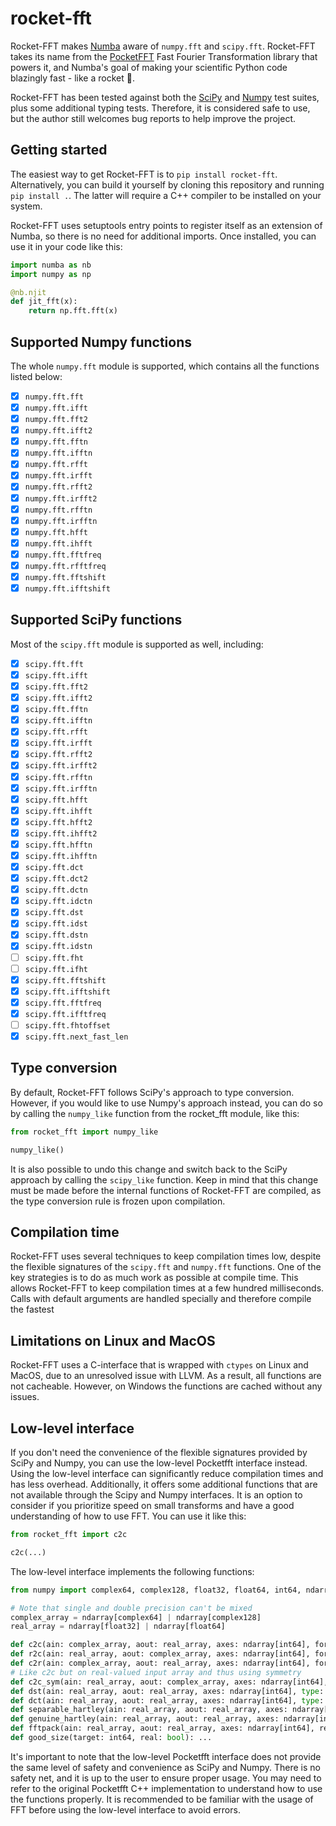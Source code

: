 # rocket-fft

Rocket-FFT makes [Numba](https://numba.pydata.org/) aware of `numpy.fft` and `scipy.fft`. Rocket-FFT takes its name from the [PocketFFT](https://github.com/hayguen/pocketfft) Fast Fourier Transformation library that powers it, and Numba's goal of making your scientific Python code blazingly fast - like a rocket 🚀.

Rocket-FFT has been tested against both the [SciPy](https://scipy.org/) and [Numpy](https://numpy.org/) test suites, plus some additional typing tests. Therefore, it is considered safe to use, but the author still welcomes bug reports to help improve the project. 

## Getting started

The easiest way to get Rocket-FFT is to `pip install rocket-fft`. Alternatively, you can build it yourself by cloning this repository and running `pip install .`. The latter will require a C++ compiler to be installed on your system.

Rocket-FFT uses setuptools entry points to register itself as an extension of Numba, so there is no need for additional imports. Once installed, you can use it in your code like this:

```python
import numba as nb
import numpy as np

@nb.njit
def jit_fft(x):
    return np.fft.fft(x)
```

## Supported Numpy functions

The whole `numpy.fft` module is supported, which contains all the functions listed below:

- [x] `numpy.fft.fft`
- [x] `numpy.fft.ifft`
- [x] `numpy.fft.fft2`
- [x] `numpy.fft.ifft2`
- [x] `numpy.fft.fftn`
- [x] `numpy.fft.ifftn`
- [x] `numpy.fft.rfft`
- [x] `numpy.fft.irfft`
- [x] `numpy.fft.rfft2`
- [x] `numpy.fft.irfft2`
- [x] `numpy.fft.rfftn`
- [x] `numpy.fft.irfftn`
- [x] `numpy.fft.hfft`
- [x] `numpy.fft.ihfft`
- [x] `numpy.fft.fftfreq`
- [x] `numpy.fft.rfftfreq`
- [x] `numpy.fft.fftshift`
- [x] `numpy.fft.ifftshift`

## Supported SciPy functions

Most of the `scipy.fft` module is supported as well, including:

- [x] `scipy.fft.fft`
- [x] `scipy.fft.ifft`
- [x] `scipy.fft.fft2`
- [x] `scipy.fft.ifft2`
- [x] `scipy.fft.fftn`
- [x] `scipy.fft.ifftn`
- [x] `scipy.fft.rfft`
- [x] `scipy.fft.irfft`
- [x] `scipy.fft.rfft2`
- [x] `scipy.fft.irfft2`
- [x] `scipy.fft.rfftn`
- [x] `scipy.fft.irfftn`
- [x] `scipy.fft.hfft`
- [x] `scipy.fft.ihfft`
- [x] `scipy.fft.hfft2`
- [x] `scipy.fft.ihfft2`
- [x] `scipy.fft.hfftn`
- [x] `scipy.fft.ihfftn`
- [x] `scipy.fft.dct`
- [x] `scipy.fft.dct2`
- [x] `scipy.fft.dctn`
- [x] `scipy.fft.idctn`
- [x] `scipy.fft.dst`
- [x] `scipy.fft.idst`
- [x] `scipy.fft.dstn`
- [x] `scipy.fft.idstn`
- [ ] `scipy.fft.fht`
- [ ] `scipy.fft.ifht`
- [x] `scipy.fft.fftshift`
- [x] `scipy.fft.ifftshift`
- [x] `scipy.fft.fftfreq`
- [x] `scipy.fft.ifftfreq`
- [ ] `scipy.fft.fhtoffset`
- [x] `scipy.fft.next_fast_len`

## Type conversion

By default, Rocket-FFT follows SciPy's approach to type conversion. However, if you would like to use Numpy's approach instead, you can do so by calling the `numpy_like` function from the rocket_fft module, like this:

```python
from rocket_fft import numpy_like

numpy_like()
```

It is also possible to undo this change and switch back to the SciPy approach by calling the `scipy_like` function. Keep in mind that this change must be made before the internal functions of Rocket-FFT are compiled, as the type conversion rule is frozen upon compilation.

## Compilation time

Rocket-FFT uses several techniques to keep compilation times low, despite the flexible signatures of the `scipy.fft` and `numpy.fft` functions. One of the key strategies is to do as much work as possible at compile time. This allows Rocket-FFT to keep compilation times at a few hundred milliseconds. Calls with default arguments are handled specially and therefore compile the fastest

## Limitations on Linux and MacOS

Rocket-FFT uses a C-interface that is wrapped with `ctypes` on Linux and MacOS, due to an unresolved issue with LLVM. As a result, all functions are not cacheable. However, on Windows the functions are cached without any issues.

## Low-level interface

If you don't need the convenience of the flexible signatures provided by SciPy and Numpy, you can use the low-level Pocketfft interface instead. Using the low-level interface can significantly reduce compilation times and has less overhead. Additionally, it offers some additional functions that are not available through the Scipy and Numpy interfaces. It is an option to consider if you prioritize speed on small transforms and have a good understanding of how to use FFT. You can use it like this:

```python
from rocket_fft import c2c

c2c(...)
```

The low-level interface implements the following functions:

```python
from numpy import complex64, complex128, float32, float64, int64, ndarray

# Note that single and double precision can't be mixed
complex_array = ndarray[complex64] | ndarray[complex128]
real_array = ndarray[float32] | ndarray[float64]

def c2c(ain: complex_array, aout: real_array, axes: ndarray[int64], forward: bool, fct: float64, nthreads: int64): ...
def r2c(ain: real_array, aout: complex_array, axes: ndarray[int64], forward: bool, fct: float64, nthreads: int64): ...
def c2r(ain: complex_array, aout: real_array, axes: ndarray[int64], forward: bool, fct: float64, nthreads: int64): ...
# Like c2c but on real-valued input array and thus using symmetry
def c2c_sym(ain: real_array, aout: complex_array, axes: ndarray[int64], forward: bool, fct: float64, nthreads: int64): ...
def dst(ain: real_array, aout: real_array, axes: ndarray[int64], type: int64, fct: float64, ortho: bool, nthreads: int64): ...
def dct(ain: real_array, aout: real_array, axes: ndarray[int64], type: int64, fct: float64, ortho: bool, nthreads: int64): ...
def separable_hartley(ain: real_array, aout: real_array, axes: ndarray[int64], fct: float64, nthreads: int64): ...
def genuine_hartley(ain: real_array, aout: real_array, axes: ndarray[int64], fct: float64, nthreads: int64): ...
def fftpack(ain: real_array, aout: real_array, axes: ndarray[int64], real2hermitian: bool, forward: bool, fct: float64, nthreads: int64): ...
def good_size(target: int64, real: bool): ...
```

It's important to note that the low-level Pocketfft interface does not provide the same level of safety and convenience as SciPy and Numpy. There is no safety net, and it is up to the user to ensure proper usage. You may need to refer to the original Pocketfft C++ implementation to understand how to use the functions properly. It is recommended to be familiar with the usage of FFT before using the low-level interface to avoid errors.
